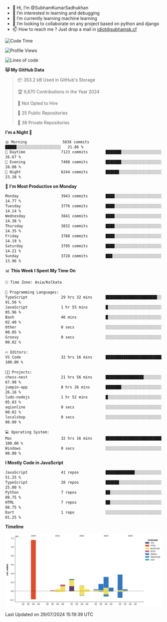 - 👋 Hi, I’m @SubhamKumarSadhukhan
- 👀 I’m interested in learning and debugging
- 🌱 I’m currently learning machine learning
- 💞️ I’m looking to collaborate on any project based on python and django
- 📫 How to reach me ?
      Just drop a mail in idiot@subhamsk.cf

<!---
SubhamKumarSadhukhan/SubhamKumarSadhukhan is a ✨ special ✨ repository because its `README.md` (this file) appears on your GitHub profile.
You can click the Preview link to take a look at your changes.
--->


<!--START_SECTION:waka-->
![Code Time](http://img.shields.io/badge/Code%20Time-2%2C355%20hrs%2055%20mins-blue)

![Profile Views](http://img.shields.io/badge/Profile%20Views-1-blue)

![Lines of code](https://img.shields.io/badge/From%20Hello%20World%20I%27ve%20Written-2.8%20million%20lines%20of%20code-blue)

**🐱 My GitHub Data** 

> 📦 353.2 kB Used in GitHub's Storage 
 > 
> 🏆 9,870 Contributions in the Year 2024
 > 
> 🚫 Not Opted to Hire
 > 
> 📜 25 Public Repositories 
 > 
> 🔑 38 Private Repositories 
 > 
**I'm a Night 🦉** 

```text
🌞 Morning                5838 commits        █████░░░░░░░░░░░░░░░░░░░░   21.86 % 
🌆 Daytime                7123 commits        ███████░░░░░░░░░░░░░░░░░░   26.67 % 
🌃 Evening                7498 commits        ███████░░░░░░░░░░░░░░░░░░   28.08 % 
🌙 Night                  6244 commits        ██████░░░░░░░░░░░░░░░░░░░   23.38 % 
```
📅 **I'm Most Productive on Monday** 

```text
Monday                   3943 commits        ████░░░░░░░░░░░░░░░░░░░░░   14.77 % 
Tuesday                  3776 commits        ████░░░░░░░░░░░░░░░░░░░░░   14.14 % 
Wednesday                3841 commits        ████░░░░░░░░░░░░░░░░░░░░░   14.38 % 
Thursday                 3832 commits        ████░░░░░░░░░░░░░░░░░░░░░   14.35 % 
Friday                   3788 commits        ████░░░░░░░░░░░░░░░░░░░░░   14.19 % 
Saturday                 3795 commits        ████░░░░░░░░░░░░░░░░░░░░░   14.21 % 
Sunday                   3728 commits        ███░░░░░░░░░░░░░░░░░░░░░░   13.96 % 
```


📊 **This Week I Spent My Time On** 

```text
🕑︎ Time Zone: Asia/Kolkata

💬 Programming Languages: 
TypeScript               29 hrs 32 mins      ███████████████████████░░   91.56 % 
JavaScript               1 hr 55 mins        █░░░░░░░░░░░░░░░░░░░░░░░░   05.96 % 
Bash                     46 mins             █░░░░░░░░░░░░░░░░░░░░░░░░   02.40 % 
Other                    0 secs              ░░░░░░░░░░░░░░░░░░░░░░░░░   00.05 % 
Groovy                   0 secs              ░░░░░░░░░░░░░░░░░░░░░░░░░   00.02 % 

🔥 Editors: 
VS Code                  32 hrs 16 mins      █████████████████████████   100.00 % 

🐱‍💻 Projects: 
chess-nest               21 hrs 56 mins      █████████████████░░░░░░░░   67.98 % 
jumpin-app               8 hrs 26 mins       ███████░░░░░░░░░░░░░░░░░░   26.16 % 
ludo-nodejs              1 hr 52 mins        █░░░░░░░░░░░░░░░░░░░░░░░░   05.83 % 
aqionline                0 secs              ░░░░░░░░░░░░░░░░░░░░░░░░░   00.02 % 
localshop                0 secs              ░░░░░░░░░░░░░░░░░░░░░░░░░   00.00 % 

💻 Operating System: 
Mac                      32 hrs 16 mins      █████████████████████████   100.00 % 
Windows                  0 secs              ░░░░░░░░░░░░░░░░░░░░░░░░░   00.00 % 
```

**I Mostly Code in JavaScript** 

```text
JavaScript               41 repos            █████████████░░░░░░░░░░░░   51.25 % 
TypeScript               20 repos            ██████░░░░░░░░░░░░░░░░░░░   25.00 % 
Python                   7 repos             ██░░░░░░░░░░░░░░░░░░░░░░░   08.75 % 
HTML                     7 repos             ██░░░░░░░░░░░░░░░░░░░░░░░   08.75 % 
Dart                     1 repo              ░░░░░░░░░░░░░░░░░░░░░░░░░   01.25 % 
```



**Timeline**

![Lines of Code chart](https://raw.githubusercontent.com/SubhamKumarSadhukhan/SubhamKumarSadhukhan/main/assets/bar_graph.png)


 Last Updated on 29/07/2024 15:19:39 UTC
<!--END_SECTION:waka-->
